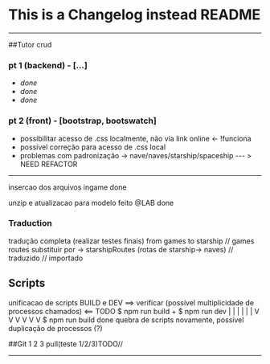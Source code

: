 # This is a Changelog instead README
---------------------------------------------

##Tutor crud 

### pt 1 (backend) - [...]
- *done*
- *done*
- *done*

### pt 2 (front) - [bootstrap, bootswatch]
- possibilitar acesso de .css localmente, não via link online <- !funciona 
- possível correção para acesso de .css local
- problemas com padronização -> nave/naves/starship/spaceship --- > NEED REFACTOR

---------------------------------------------
insercao dos arquivos ingame  done

unzip e atualizacao para modelo feito @LAB  done 

### Traduction
tradução completa (realizar testes finais) from games to starship 
// games routes substituir por -> starshipRoutes (rotas de starship-> naves) 
// traduzido
// importado

## Scripts
unificacao de scripts BUILD e DEV  ==> verificar (possível multiplicidade de processos chamados) <==  TODO
$ npm run build
+
$ npm run dev 
| | | | | |
V V V V V V
$ npm run build
    done
quebra de scripts novamente, possível duplicação de processos (?)

##Git 
   1
   2
   3 pull(teste 1/2/3)TODO// 

   ---------------------------------------------
